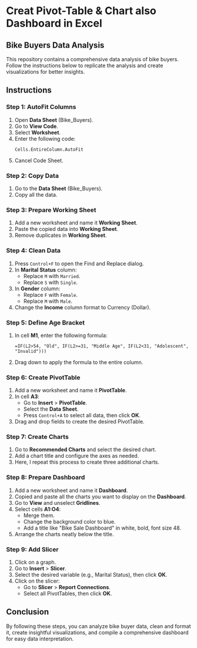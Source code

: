 # Creat Pivot-Table & Chart also Dashboard in Excel
## Bike Buyers Data Analysis

This repository contains a comprehensive data analysis of bike buyers. Follow the instructions below to replicate the analysis and create visualizations for better insights.

## Instructions

### Step 1: AutoFit Columns
1. Open **Data Sheet** (Bike_Buyers).
2. Go to **View Code**.
3. Select **Worksheet**.
4. Enter the following code:
   ```vba
   Cells.EntireColumn.AutoFit
   ```
5. Cancel Code Sheet.

### Step 2: Copy Data
1. Go to the **Data Sheet** (Bike_Buyers).
2. Copy all the data.

### Step 3: Prepare Working Sheet
1. Add a new worksheet and name it **Working Sheet**.
2. Paste the copied data into **Working Sheet**.
3. Remove duplicates in **Working Sheet**.

### Step 4: Clean Data
1. Press `Control+F` to open the Find and Replace dialog.
2. In **Marital Status** column:
   - Replace `M` with `Married`.
   - Replace `S` with `Single`.
3. In **Gender** column:
   - Replace `F` with `Female`.
   - Replace `M` with `Male`.
4. Change the **Income** column format to Currency (Dollar).

### Step 5: Define Age Bracket
1. In cell **M1**, enter the following formula:
   ```excel
   =IF(L2>54, "Old", IF(L2>=31, "Middle Age", IF(L2<31, "Adolescent", "Invalid")))
   ```
2. Drag down to apply the formula to the entire column.

### Step 6: Create PivotTable
1. Add a new worksheet and name it **PivotTable**.
2. In cell **A3**:
   - Go to **Insert** > **PivotTable**.
   - Select the **Data Sheet**.
   - Press `Control+A` to select all data, then click **OK**.
3. Drag and drop fields to create the desired PivotTable.

### Step 7: Create Charts
1. Go to **Recommended Charts** and select the desired chart.
2. Add a chart title and configure the axes as needed.
3. Here, I repeat this process to create three additional charts.

### Step 8: Prepare Dashboard
1. Add a new worksheet and name it **Dashboard**.
2. Copied and paste all the charts you want to display on the **Dashboard**.
3. Go to **View** and unselect **Gridlines**.
4. Select cells **A1:O4**:
   - Merge them.
   - Change the background color to blue.
   - Add a title like "Bike Sale Dashboard" in white, bold, font size 48.
5. Arrange the charts neatly below the title.

### Step 9: Add Slicer
1. Click on a graph.
2. Go to **Insert** > **Slicer**.
3. Select the desired variable (e.g., Marital Status), then click **OK**.
4. Click on the slicer:
   - Go to **Slicer** > **Report Connections**.
   - Select all PivotTables, then click **OK**.

## Conclusion
By following these steps, you can analyze bike buyer data, clean and format it, create insightful visualizations, and compile a comprehensive dashboard for easy data interpretation.
